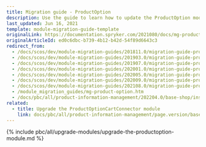 ```yaml
---
title: Migration guide - ProductOption
description: Use the guide to learn how to update the ProductOption module to a newer version.
last_updated: Jun 16, 2021
template: module-migration-guide-template
originalLink: https://documentation.spryker.com/2021080/docs/mg-product-option
originalArticleId: ed0c6dbc-b739-4b12-b42d-54f89d6643c3
redirect_from:
  - /docs/scos/dev/module-migration-guides/201811.0/migration-guide-productoption.html
  - /docs/scos/dev/module-migration-guides/201903.0/migration-guide-productoption.html
  - /docs/scos/dev/module-migration-guides/201907.0/migration-guide-productoption.html
  - /docs/scos/dev/module-migration-guides/202001.0/migration-guide-productoption.html
  - /docs/scos/dev/module-migration-guides/202005.0/migration-guide-productoption.html
  - /docs/scos/dev/module-migration-guides/202009.0/migration-guide-productoption.html
  - /docs/scos/dev/module-migration-guides/202108.0/migration-guide-productoption.html
  - /module_migration_guides/mg-product-option.htm
  - /docs/pbc/all/product-information-management/202204.0/base-shop/install-and-upgrade/upgrade-modules/upgrade-the-productoption-module.html
related:
  - title: Upgrade the ProductOptionCartConnector module
    link: docs/pbc/all/product-information-management/page.version/base-shop/install-and-upgrade/upgrade-modules/upgrade-the-productoptioncartconnector-module.html
---
```


{% include pbc/all/upgrade-modules/upgrade-the-productoption-module.md %} <!-- To edit, see /_includes/pbc/all/upgrade-modules/upgrade-the-productoption-module.md -->
